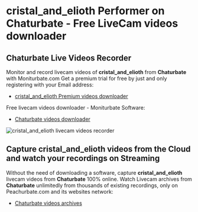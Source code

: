 # cristal_and_elioth Performer on Chaturbate - Free LiveCam videos downloader

## Chaturbate Live Videos Recorder

Monitor and record livecam videos of **cristal_and_elioth** from **Chaturbate** with Moniturbate.com
Get a premium trial for free by just and only registering with your Email address:
* [cristal_and_elioth Premium videos downloader](https://moniturbate.com/request-demo-licence-key.html)

Free livecam videos downloader - Moniturbate Software:
* [Chaturbate videos downloader](https://moniturbate.com/moniturbate-download-software.html)

![cristal_and_elioth livecam videos recorder](https://peachurnet.com/templates/moniturbate-software.png)


## Capture cristal_and_elioth videos from the Cloud and watch your recordings on Streaming

Without the need of downloading a software, capture **cristal_and_elioth** livecam videos from **Chaturbate** 100% online.
Watch Livecam archives from **Chaturbate** unlimitedly from thousands of existing recordings, only on Peachurbate.com and its websites network:
* [Chaturbate videos archives](https://peachurnet.com/)